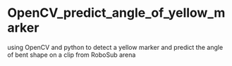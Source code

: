 # OpenCV_predict_angle_of_yellow_marker
using OpenCV and python to detect a yellow marker and predict the angle of bent shape on a clip from RoboSub arena
